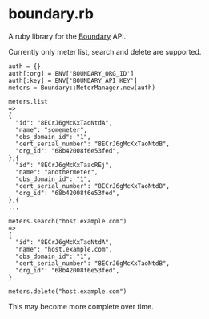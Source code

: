 boundary.rb
=======

A ruby library for the [Boundary](http://boundary.com) API.

Currently only meter list, search and delete are supported.

    auth = {}
    auth[:org] = ENV['BOUNDARY_ORG_ID'] 
    auth[:key] = ENV['BOUNDARY_API_KEY']
    meters = Boundary::MeterManager.new(auth)

    meters.list
    => 
    {
      "id": "8ECrJ6gMcKxTaoNtdA",
      "name": "somemeter",
      "obs_domain_id": "1",
      "cert_serial_number": "8ECrJ6gMcKxTaoNtdB",
      "org_id": "68b42008f6e53fed",
    },{
      "id": "8ECrJ6gMcKxTaacREj",
      "name": "anothermeter",
      "obs_domain_id": "1",
      "cert_serial_number": "8ECrJ6gMcKxTaoNtdB",
      "org_id": "68b42008f6e53fed",
    },{ 
    ...

    meters.search("host.example.com")
    => 
    {
      "id": "8ECrJ6gMcKxTaoNtdA",
      "name": "host.example.com",
      "obs_domain_id": "1",
      "cert_serial_number": "8ECrJ6gMcKxTaoNtdB",
      "org_id": "68b42008f6e53fed",
    }

    meters.delete("host.example.com")

This may become more complete over time.

